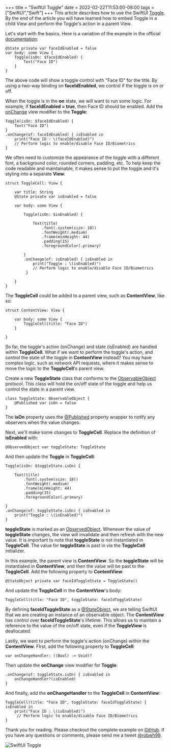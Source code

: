 +++
title = "SwiftUI Toggle"
date = 2022-02-22T11:53:00-08:00
tags = ["SwiftUI","Swift"]
+++
This article describes how to use the SwiftUI [Toggle](https://developer.apple.com/documentation/swiftui/toggle). By the end of the article you will have learned how to embed Toggle in a child View and perform the Toggle's action in a parent View.

Let's start with the basics. Here is a variation of the example in the official [documentation](https://developer.apple.com/documentation/swiftui/toggle):
```
@State private var faceIdEnabled = false
var body: some View {
    Toggle(isOn: $faceIdEnabled) {
        Text("Face ID")
    }
}
```

The above code will show a toggle control with "Face ID" for the title. By using a two-way binding on **faceIdEnabled**, we control if the toggle is on or off.

When the toggle is in the **on** state, we will want to run some logic. For example, if **faceIdEnabled = true**, then Face ID should be enabled. Add the [onChange](https://developer.apple.com/documentation/swiftui/view/onchange(of:perform:)) view modifier to the **Toggle**:
```
Toggle(isOn: $faceIdEnabled) {
    Text("Face ID")
}
.onChange(of: faceIdEnabled) { isEnabled in
    print("Face ID : \(faceIdEnabled)")
    // Perform logic to enable/disable Face ID/Biometrics
}
```

We often need to customize the appearance of the toggle with a different font, a background color, rounded corners, padding, etc. To help keep the code readable and maintainable, it makes sense to put the toggle and it's styling into a separate **View**:
```
struct ToggleCell: View {
    
    var title: String
    @State private var isEnabled = false

    var body: some View {
        
        Toggle(isOn: $isEnabled) {
                    
            Text(title)
                .font(.system(size: 18))
                .fontWeight(.medium)
                .frame(minHeight: 44)
                .padding(15)
                .foregroundColor(.primary)

        }
        .onChange(of: isEnabled) { isEnabled in
            print("Toggle : \(isEnabled)")
            // Perform logic to enable/disable Face ID/Biometrics
         }
        
    }
}
```

The **ToggleCell** could be added to a parent view, such as **ContentView**, like so:
```
struct ContentView: View {

    var body: some View {
        ToggleCell(title: "Face ID")
    }

}
```

So far, the toggle's action (onChange) and state (isEnabled) are handled within **ToggleCell**. What if we want to perform the toggle's action, and control the state of the toggle in **ContentView** instead? You may have complex logic, such as network API requests, where it makes sense to move the logic to the **ToggleCell**'s parent view.

Create a new **ToggleState** class that conforms to the [ObservableObject](https://developer.apple.com/documentation/combine/observableobject) protocol. This class will hold the on/off state of the toggle and help us control the state in a parent view.
```
class ToggleState: ObservableObject {
    @Published var isOn = false
}
```

The **isOn** property uses the [@Published](https://developer.apple.com/documentation/combine/published) property wrapper to notify any observers when the value changes.

Next, we'll make some changes to **ToggleCell**. Replace the definition of **isEnabled** with:
```
@ObservedObject var toggleState: ToggleState
```

And then update the **Toggle** in **ToggleCell**:
```
Toggle(isOn: $toggleState.isOn) {
                       
    Text(title)
        .font(.system(size: 18))
        .fontWeight(.medium)
        .frame(minHeight: 44)
        .padding(15)
        .foregroundColor(.primary)

}
.onChange(of: toggleState.isOn) { isEnabled in
    print("Toggle : \(isEnabled)")
}
```

**toggleState** is marked as an [ObservedObject](https://developer.apple.com/documentation/swiftui/observedobject). Whenever the value of **toggleState** changes, the view will invalidate and then refresh with the new value. It is important to note that **toggleState** is not instantiated in **ToggleCell**. The value for **toggleState** is past in via the **ToggleCell** initializer.

In this example, the parent view is **ContentView**. So the **toggleState** will be instantiated in **ContentView**, and then the value will be past to the **ToggleCell**. Add the following property to **ContentView**:
```
@StateObject private var faceIdToggleState = ToggleState()
```

And update the **ToggleCell** in the **ContentView**'s body:
```
ToggleCell(title: "Face ID", toggleState: faceIdToggleState)
```

By defining **faceIdToggleState** as a [@StateObject](https://developer.apple.com/documentation/swiftui/stateobject), we are telling SwiftUI that we are creating an instance of an observable object. The **ContentView** has control over **faceIdToggleState**'s lifetime. This allows us to maintain a reference to the value of the on/off state, even if the **ToggleView** is deallocated.

Lastly, we want to perform the toggle's action (onChange) within the **ContentView**. FIrst, add the following property to **ToggleCell**:
```
var onChangeHandler: ((Bool) -> Void)?
```

Then update the **onChange** view modifier for **Toggle**:
```
.onChange(of: toggleState.isOn) { isEnabled in
    onChangeHandler?(isEnabled)
}
```

And finally, add the **onChangeHandler** to the **ToggleCell** in **ContentView**:
```
ToggleCell(title: "Face ID", toggleState: faceIdToggleState) { isEnabled in
    print("Face ID : \(isEnabled)")
     // Perform logic to enable/disable Face ID/Biometrics
}
```

Thank you for reading. Please checkout the complete example on [GitHub](https://github.com/harrisonrw/SwiftUIToggle). If you have any questions or comments, please send me a tweet [@robwh99](https://twitter.com/robwh99).

![SwiftUI Toggle](/images/blog/swiftui-toggle/swiftui-toggle.png#center)

